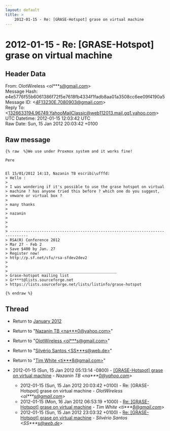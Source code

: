 ```yaml
---
layout: default
title: >
    2012-01-15 - Re: [GRASE-Hotspot] grase on virtual machine
---
```


# 2012-01-15 - Re: [GRASE-Hotspot] grase on virtual machine

## Header Data

From: OlotWireless \<ol***s@gmail.com\><br>
Message Hash: e4e5776f55b6061386f72f5e7618fb4334f1fadb8aa01a3508cc6ee09f4190a5<br>
Message ID: \<4F13230E.7080903@gmail.com\><br>
Reply To: \<1326633194.96749.YahooMailClassic@web112013.mail.gq1.yahoo.com\><br>
UTC Datetime: 2012-01-15 12:03:42 UTC<br>
Raw Date: Sun, 15 Jan 2012 20:03:42 +0100<br>

## Raw message

```
{% raw  %}We use under Proxmox system and it works fine!

Pere


El 15/01/2012 14:13, Nazanin TB escribi\ufffd:
> Hello :
>
> I was wondering if it's possible to use the grase hotspot on virtual 
> machine ? has anyone tried this before ? which one do you suggest, 
> vmware or virtual box ?
>
> many thanks
>
> nazanin
>
>
>
> ------------------------------------------------------------------------------
> RSA(R) Conference 2012
> Mar 27 - Feb 2
> Save $400 by Jan. 27
> Register now!
> http://p.sf.net/sfu/rsa-sfdev2dev2
>
>
> _______________________________________________
> Grase-hotspot mailing list
> Gr***t@lists.sourceforge.net
> https://lists.sourceforge.net/lists/listinfo/grase-hotspot

{% endraw %}
```

## Thread

+ Return to [January 2012](/archive/2012/01)

+ Return to "[Nazanin TB <na***0<span>@</span>yahoo.com>](/authors/na___0_at_yahoo_com)"
+ Return to "[OlotWireless <ol***s<span>@</span>gmail.com>](/authors/ol___s_at_gmail_com)"
+ Return to "[Silvério Santos <SS***s<span>@</span>web.de>](/authors/ss___s_at_web_de)"
+ Return to "[Tim White <ti***8<span>@</span>gmail.com>](/authors/ti___8_at_gmail_com)"

+ 2012-01-15 (Sun, 15 Jan 2012 05:13:14 -0800) - [[GRASE-Hotspot] grase on virtual machine](/archive/2012/01/48cb5a41375f1a1438cf5c5b3cd29099a3edaac884e2a02b1a0be5f326852357) - _Nazanin TB \<na***0@yahoo.com\>_
  + 2012-01-15 (Sun, 15 Jan 2012 20:03:42 +0100) - Re: [GRASE-Hotspot] grase on virtual machine - _OlotWireless \<ol***s@gmail.com\>_
  + 2012-01-15 (Mon, 16 Jan 2012 06:53:19 +1000) - [Re: [GRASE-Hotspot] grase on virtual machine](/archive/2012/01/d47af228a1435ca46de8818521227f46968886931fbe7d0291626da0a79c2bac) - _Tim White \<ti***8@gmail.com\>_
  + 2012-01-15 (Sun, 15 Jan 2012 23:03:32 +0100) - [Re: [GRASE-Hotspot] grase on virtual machine](/archive/2012/01/5c298e26eda640a9023303c7e75b1a94c49f70354e69706e1ed362fd3480b9fe) - _Silvério Santos \<SS***s@web.de\>_

